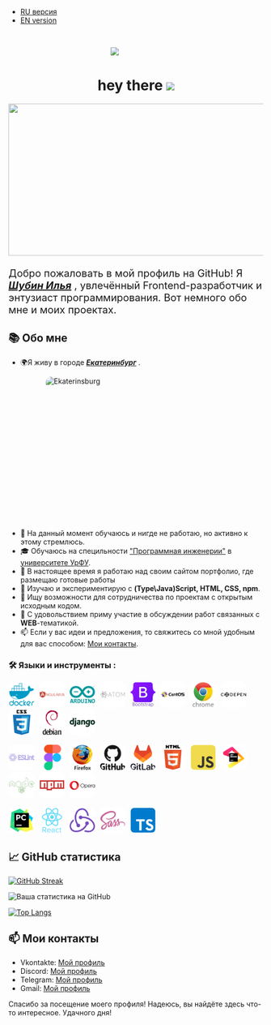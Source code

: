 - [RU версия](#ru)
- [EN version](#en)

<div id="header" align="center">
  <img style="display: inline-block;"src="https://komarev.com/ghpvc/?username=redstrikerf&style=flat-square&color=blue" alt=""/>
  <p></p>
  <img style="display: inline-block;"src="https://media.giphy.com/media/M9gbBd9nbDrOTu1Mqx/giphy.gif" width="100"/>
  <h1 align=""center>
    hey there
    <img src="https://media.giphy.com/media/hvRJCLFzcasrR4ia7z/giphy.gif" width="30px"/>
  </h1>
</div>



<div align="center">
  <img src="https://media.giphy.com/media/dWesBcTLavkZuG35MI/giphy.gif" width="600" height="300"/>
</div>

<p style="font-size:20px">
  Добро пожаловать в мой профиль на GitHub! Я 
  <a style="font-weight: 700; font-style: italic" href="https://github.com/RedStrikeRF">Шубин Илья</a>
  , увлечённый Frontend-разработчик и энтузиаст программирования. Вот немного обо мне и моих проектах.
</p>

## 📚 Обо мне
<ul>
  <li>
    <p>
      🌍Я живу в городе
      <a style="font-weight: 700; font-style: italic;" href="https://yandex.ru/maps/geo/yekaterinburg/53166537/?ll=60.475065%2C56.788751&z=9">Екатеринбург</a>
      .
    </p>

  <div id="Ekaterinsburg" style="position: relative; display: inline-block; margin-left: 50px;">
    <img src="https://a3copydesign.com/upload/iblock/fc6/x418247962-SZHATIE.jpg.pagespeed.ic.jQ9vW38bNJ.jpg" alt="Ekaterinsburg" width="300" height="300" style="display: block; border-radius: 10px;">
  </div>
  </li>
  <li>💼 На данный момент обучаюсь и нигде не работаю, но активно к этому стремлюсь.</li>
  <li>🎓 Обучаюсь на специльности <a href="https://priem-rtf.urfu.ru/ru/baccalaureate/software-engineering/">"Программная инженерии"</a> в <a href="https://urfu.ru/ru/about/">университете УрФУ</a>.</li>
  <li>🔭 В настоящее время я работаю над своим сайтом портфолио, где размещаю готовые работы</li>
  <li>🌱 Изучаю и экспериментирую с <strong>(Type\Java)Script, HTML, CSS, npm</strong>.</li>
  <li>👯 Ищу возможности для сотрудничества по проектам с открытым исходным кодом.</li>
  <li>💬 С удовольствием приму участие в обсуждении работ связанных с <strong>WEB</strong>-тематикой.</li>
  <li>📫 Если у вас идеи и предложения, то свяжитесь со мной удобным для вас способом: <a href="#contacts">Мои контакты</a>.</li>
</ul>


### :hammer_and_wrench: Языки и инструменты :

<div>
  <img style="width: 50px; border: 1px solid white; border-radius: 10px;" src="https://github.com/devicons/devicon/blob/master/icons/docker/docker-plain-wordmark.svg">&nbsp;
  <img style="width: 50px; border: 1px solid white; border-radius: 10px;" src="https://github.com/devicons/devicon/blob/master/icons/angularjs/angularjs-plain-wordmark.svg">&nbsp;
  <img style="width: 50px; border: 1px solid white; border-radius: 10px;" src="https://github.com/devicons/devicon/blob/master/icons/arduino/arduino-original-wordmark.svg">&nbsp;
  <img style="width: 50px; border: 1px solid white; border-radius: 10px;" src="https://github.com/devicons/devicon/blob/master/icons/atom/atom-original-wordmark.svg">&nbsp;
  <img style="width: 50px; border: 1px solid white; border-radius: 10px;" src="https://github.com/devicons/devicon/blob/master/icons/bootstrap/bootstrap-original-wordmark.svg">&nbsp;
  <img style="width: 50px; border: 1px solid white; border-radius: 10px;" src="https://github.com/devicons/devicon/blob/master/icons/centos/centos-original-wordmark.svg">&nbsp;
  <img style="width: 50px; border: 1px solid white; border-radius: 10px;" src="https://github.com/devicons/devicon/blob/master/icons/chrome/chrome-original-wordmark.svg">&nbsp;
  <img style="width: 50px; border: 1px solid white; border-radius: 10px;" src="https://github.com/devicons/devicon/blob/master/icons/codepen/codepen-original-wordmark.svg">&nbsp;
  <img style="width: 50px; border: 1px solid white; border-radius: 10px;" src="https://github.com/devicons/devicon/blob/master/icons/css3/css3-original-wordmark.svg">&nbsp;
  <img style="width: 50px; border: 1px solid white; border-radius: 10px;" src="https://github.com/devicons/devicon/blob/master/icons/debian/debian-original-wordmark.svg">&nbsp;
  <img style="width: 50px; border: 1px solid white; border-radius: 10px;" src="https://github.com/devicons/devicon/blob/master/icons/django/django-plain-wordmark.svg">&nbsp;

  <img style="width: 50px; border: 1px solid white; border-radius: 10px;" src="https://github.com/devicons/devicon/blob/master/icons/eslint/eslint-line-wordmark.svg">&nbsp;
  <img style="width: 50px; border: 1px solid white; border-radius: 10px;" src="https://github.com/devicons/devicon/blob/master/icons/figma/figma-original.svg">&nbsp;
  <img style="width: 50px; border: 1px solid white; border-radius: 10px;" src="https://github.com/devicons/devicon/blob/master/icons/firefox/firefox-original-wordmark.svg">&nbsp;
  <img style="width: 50px; border: 1px solid white; border-radius: 10px;" src="https://github.com/devicons/devicon/blob/master/icons/github/github-original-wordmark.svg">&nbsp;
  <img style="width: 50px; border: 1px solid white; border-radius: 10px;" src="https://github.com/devicons/devicon/blob/master/icons/gitlab/gitlab-original-wordmark.svg">&nbsp;
  <img style="width: 50px; border: 1px solid white; border-radius: 10px;" src="https://github.com/devicons/devicon/blob/master/icons/html5/html5-original-wordmark.svg">&nbsp;
  <img style="width: 50px; border: 1px solid white; border-radius: 10px;" src="https://github.com/devicons/devicon/blob/master/icons/javascript/javascript-original.svg">&nbsp;
  <img style="width: 50px; border: 1px solid white; border-radius: 10px;" src="https://github.com/devicons/devicon/blob/master/icons/jetbrains/jetbrains-original.svg">&nbsp;
  <img style="width: 50px; border: 1px solid white; border-radius: 10px;" src="https://github.com/devicons/devicon/blob/master/icons/nodejs/nodejs-line-wordmark.svg">&nbsp;
  <img style="width: 50px; border: 1px solid white; border-radius: 10px;" src="https://github.com/devicons/devicon/blob/master/icons/npm/npm-original-wordmark.svg">&nbsp;
  <img style="width: 50px; border: 1px solid white; border-radius: 10px;" src="https://github.com/devicons/devicon/blob/master/icons/opera/opera-original-wordmark.svg">&nbsp;

  <img style="width: 50px; border: 1px solid white; border-radius: 10px;" src="https://github.com/devicons/devicon/blob/master/icons/pycharm/pycharm-original.svg">&nbsp;
  <img style="width: 50px; border: 1px solid white; border-radius: 10px;" src="https://github.com/devicons/devicon/blob/master/icons/react/react-original-wordmark.svg">&nbsp;
  <img style="width: 50px; border: 1px solid white; border-radius: 10px;" src="https://github.com/devicons/devicon/blob/master/icons/redux/redux-original.svg">&nbsp;
  <img style="width: 50px; border: 1px solid white; border-radius: 10px;" src="https://github.com/devicons/devicon/blob/master/icons/sass/sass-original.svg">&nbsp;
  <img style="width: 50px; border: 1px solid white; border-radius: 10px;" src="https://github.com/devicons/devicon/blob/master/icons/typescript/typescript-original.svg">&nbsp;
  
</div>

## 📈 GitHub статистика

[![GitHub Streak](http://github-readme-streak-stats.herokuapp.com?user=redstrikerf&theme=dark&background=000000)](https://git.io/streak-stats)

![Ваша статистика на GitHub](https://github-readme-stats.vercel.app/api?username=redstrikerf&show_icons=true&theme=dark)

[![Top Langs](https://github-readme-stats.vercel.app/api/top-langs/?username=redstrikerf&layout=compact&theme=vision-friendly-dark)](https://github.com/anuraghazra/github-readme-stats)

<h2 id="contacts">📫 Мои контакты</h2>

- Vkontakte: [Мой профиль](https://vk.com/red_strike_official)
- Discord: [Мой профиль](https://discordapp.com/users/542320599557472256)
- Telegram: [Мой профиль](https://t.me/RedStrikeOfficial)
- Gmail: [Мой профиль](mailto:shubin152@gmail.com)



Спасибо за посещение моего профиля! Надеюсь, вы найдёте здесь что-то интересное. Удачного дня!
